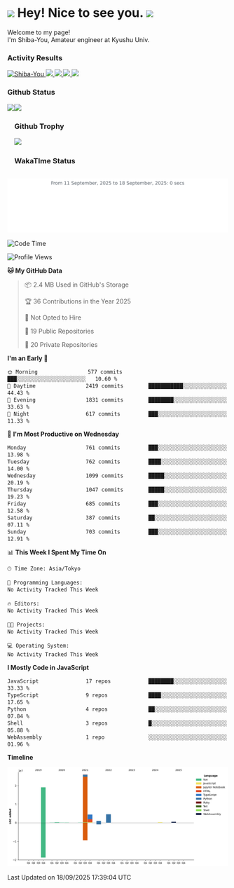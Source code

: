 <h1>
  <img src="https://emojis.slackmojis.com/emojis/images/1531849430/4246/blob-sunglasses.gif?1531849430" width="30"/> 
  Hey! Nice to see you.
  <img src="https://emojis.slackmojis.com/emojis/images/1531849430/4246/blob-sunglasses.gif?1531849430" width="30"/> 
</h1>
<p>
  Welcome to my page! <br />
  I'm Shiba-You, Amateur engineer at Kyushu Univ.
</p>


<h3>
  Activity Results
</h3>
<p align="left"> 
  <!--   GitHub  -->
  <a href="https://github.com/Shiba-You/Shiba-You/">
    <img src="https://komarev.com/ghpvc/?username=Shiba-You" alt="Shiba-You" />
  </a>
  <a href="https://github.com/Shiba-You">
    <img height="20" src="https://img.shields.io/github/followers/Shiba-You?label=follow&logo=github&style=flat" />
  </a>
  
  <!-- Qiita -->
  <a href="http://qiita.com/Shiba-You">
    <img height="20" src="https://qiita-badge.apiapi.app/s/Shiba-You/posts.svg" />
  </a>
  <a href="http://qiita.com/Shiba-You">
    <img height="20" src="https://qiita-badge.apiapi.app/s/Shiba-You/contributions.svg" />
  </a>
  <a href="http://qiita.com/Shiba-You">
    <img height="20" src="https://qiita-badge.apiapi.app/s/Shiba-You/followers.svg" />
  </a>
</p>


<h3>
  Github Status
</h3>
<div>
  <img height="170" align="left" src="https://github-readme-stats.vercel.app/api?username=Shiba-You&theme=tokyonight" />
  <img height="170" src="https://github-readme-stats.vercel.app/api/top-langs/?username=Shiba-You&theme=tokyonight&layout=compact" />
</div>

<h3>
  Github Trophy
</h3>
<div>
  <img width="800" src="https://github-profile-trophy.vercel.app/?username=Shiba-You&theme=tokyonight" />
</div>


<h3>
  WakaTIme Status
</h3>
<img src="https://github.com/Shiba-You/Shiba-You/blob/main/images/stat.svg" alt="Shiba-You WakaTime Activity"/>

<!--START_SECTION:waka-->
![Code Time](http://img.shields.io/badge/Code%20Time-1%2C094%20hrs%2039%20mins-blue)

![Profile Views](http://img.shields.io/badge/Profile%20Views-0-blue)

**🐱 My GitHub Data** 

> 📦 2.4 MB Used in GitHub's Storage 
 > 
> 🏆 36 Contributions in the Year 2025
 > 
> 🚫 Not Opted to Hire
 > 
> 📜 19 Public Repositories 
 > 
> 🔑 20 Private Repositories 
 > 
**I'm an Early 🐤** 

```text
🌞 Morning                577 commits         ███░░░░░░░░░░░░░░░░░░░░░░   10.60 % 
🌆 Daytime                2419 commits        ███████████░░░░░░░░░░░░░░   44.43 % 
🌃 Evening                1831 commits        ████████░░░░░░░░░░░░░░░░░   33.63 % 
🌙 Night                  617 commits         ███░░░░░░░░░░░░░░░░░░░░░░   11.33 % 
```
📅 **I'm Most Productive on Wednesday** 

```text
Monday                   761 commits         ███░░░░░░░░░░░░░░░░░░░░░░   13.98 % 
Tuesday                  762 commits         ████░░░░░░░░░░░░░░░░░░░░░   14.00 % 
Wednesday                1099 commits        █████░░░░░░░░░░░░░░░░░░░░   20.19 % 
Thursday                 1047 commits        █████░░░░░░░░░░░░░░░░░░░░   19.23 % 
Friday                   685 commits         ███░░░░░░░░░░░░░░░░░░░░░░   12.58 % 
Saturday                 387 commits         ██░░░░░░░░░░░░░░░░░░░░░░░   07.11 % 
Sunday                   703 commits         ███░░░░░░░░░░░░░░░░░░░░░░   12.91 % 
```


📊 **This Week I Spent My Time On** 

```text
🕑︎ Time Zone: Asia/Tokyo

💬 Programming Languages: 
No Activity Tracked This Week

🔥 Editors: 
No Activity Tracked This Week

🐱‍💻 Projects: 
No Activity Tracked This Week

💻 Operating System: 
No Activity Tracked This Week
```

**I Mostly Code in JavaScript** 

```text
JavaScript               17 repos            ████████░░░░░░░░░░░░░░░░░   33.33 % 
TypeScript               9 repos             ████░░░░░░░░░░░░░░░░░░░░░   17.65 % 
Python                   4 repos             ██░░░░░░░░░░░░░░░░░░░░░░░   07.84 % 
Shell                    3 repos             █░░░░░░░░░░░░░░░░░░░░░░░░   05.88 % 
WebAssembly              1 repo              ░░░░░░░░░░░░░░░░░░░░░░░░░   01.96 % 
```



**Timeline**

![Lines of Code chart](https://raw.githubusercontent.com/Shiba-You/Shiba-You/main/assets/bar_graph.png)


 Last Updated on 18/09/2025 17:39:04 UTC
<!--END_SECTION:waka-->
